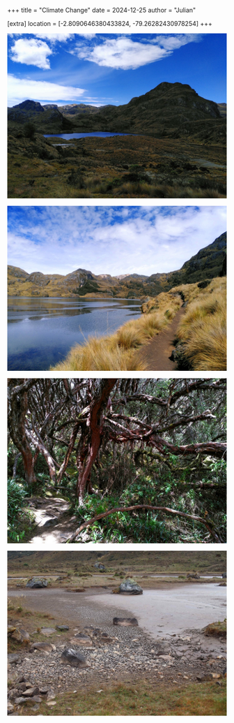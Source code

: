 +++
title = "Climate Change"
date = 2024-12-25
author = "Julian"

[extra]
location = [-2.8090646380433824, -79.26282430978254]
+++

![Landscape covered with brown-green Andean grass, a lagoon and mountains in the background](laguna.jpg "Laguna Yanacocha")

![Sandy trail through Andean grass along the shore of a lake surrounded by mountains](sendero.jpg "Trail Through the Grass")

![A dense forest of knotty trees with red-brown trunks, green leaves and lots of dry looking moss](bosque.jpg "The Forest")

![Dry bed of a former lagoon showing stones and cracked earth](seco.jpg "A Dry Lagoon")
